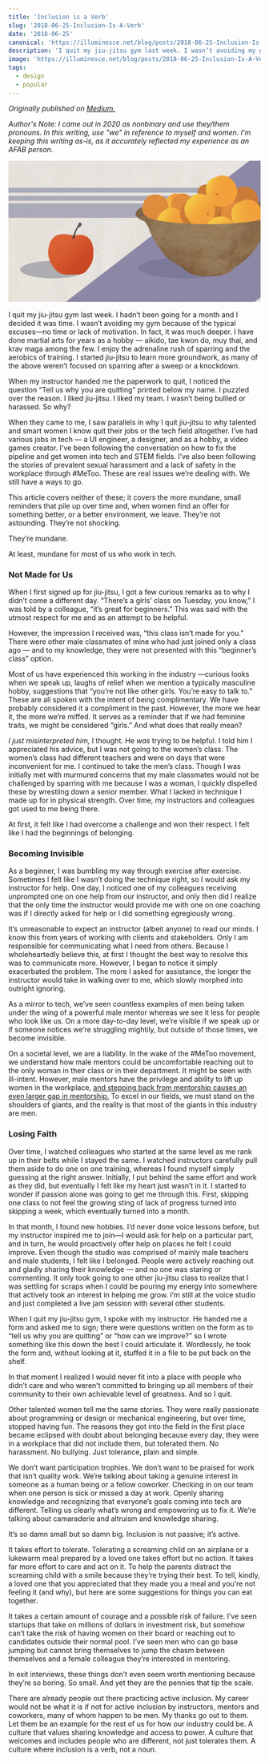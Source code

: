 ```yaml
---
title: 'Inclusion is a Verb'
slug: '2018-06-25-Inclusion-Is-A-Verb'
date: '2018-06-25'
canonical: 'https://illuminesce.net/blog/posts/2018-06-25-Inclusion-Is-A-Verb/'
description: 'I quit my jiu-jitsu gym last week. I wasn’t avoiding my gym because of the typical excuses—no time or lack of motivation. In fact, it was much deeper.'
image: 'https://illuminesce.net/blog/posts/2018-06-25-Inclusion-Is-A-Verb/goEWI6WAeo-2846.avif'
tags:
  - design
  - popular
---
```


_Originally published on [Medium.](https://medium.com/hexagon-ux/inclusion-is-a-verb-52d71af6a096)_

_Author's Note: I came out in 2020 as nonbinary and use they/them pronouns. In this writing, use "we" in reference to myself and women. I'm keeping this writing as-is, as it accurately reflected my experience as an AFAB person._

![A basket of oranges next to a lone apple. Illustrated by CJ.](apples_oranges.png)

I quit my jiu-jitsu gym last week. I hadn’t been going for a month and I decided it was time. I wasn’t avoiding my gym because of the typical excuses—no time or lack of motivation. In fact, it was much deeper. I have done martial arts for years as a hobby — aikido, tae kwon do, muy thai, and krav maga among the few. I enjoy the adrenaline rush of sparring and the aerobics of training. I started jiu-jitsu to learn more groundwork, as many of the above weren’t focused on sparring after a sweep or a knockdown.

When my instructor handed me the paperwork to quit, I noticed the question “Tell us why you are quitting” printed below my name. I puzzled over the reason. I liked jiu-jitsu. I liked my team. I wasn’t being bullied or harassed. So why?

When they came to me, I saw parallels in why I quit jiu-jitsu to why talented and smart women I know quit their jobs or the tech field altogether. I’ve had various jobs in tech — a UI engineer, a designer, and as a hobby, a video games creator. I’ve been following the conversation on how to fix the pipeline and get women into tech and STEM fields. I’ve also been following the stories of prevalent sexual harassment and a lack of safety in the workplace through #MeToo. These are real issues we’re dealing with. We still have a ways to go.

This article covers neither of these; it covers the more mundane, small reminders that pile up over time and, when women find an offer for something better, or a better environment, we leave. They’re not astounding. They’re not shocking.

They’re mundane.

At least, mundane for most of us who work in tech.

### Not Made for Us

When I first signed up for jiu-jitsu, I got a few curious remarks as to why I didn’t come a different day. “There’s a girls’ class on Tuesday, you know,” I was told by a colleague, “it’s great for beginners.” This was said with the utmost respect for me and as an attempt to be helpful.

However, the impression I received was, “this class isn’t made for you.” There were other male classmates of mine who had just joined only a class ago — and to my knowledge, they were not presented with this “beginner’s class” option.

Most of us have experienced this working in the industry —curious looks when we speak up, laughs of relief when we mention a typically masculine hobby, suggestions that “you’re not like other girls. You’re easy to talk to.” These are all spoken with the intent of being complimentary. We have probably considered it a compliment in the past. However, the more we hear it, the more we’re miffed. It serves as a reminder that if we had feminine traits, we might be considered “girls.” And what does that really mean?

_I just misinterpreted him,_ I thought. He _was_ trying to be helpful. I told him I appreciated his advice, but I was not going to the women’s class. The women’s class had different teachers and were on days that were inconvenient for me. I continued to take the men’s class. Though I was initially met with murmured concerns that my male classmates would not be challenged by sparring with me because I was a woman, I quickly dispelled these by wrestling down a senior member. What I lacked in technique I made up for in physical strength. Over time, my instructors and colleagues got used to me being there.

At first, it felt like I had overcome a challenge and won their respect. I felt like I had the beginnings of belonging.

### Becoming Invisible

As a beginner, I was bumbling my way through exercise after exercise. Sometimes I felt like I wasn’t doing the technique right, so I would ask my instructor for help. One day, I noticed one of my colleagues receiving unprompted one on one help from our instructor, and only then did I realize that the only time the instructor would provide me with one on one coaching was if I directly asked for help or I did something egregiously wrong.

It’s unreasonable to expect an instructor (albeit anyone) to read our minds. I know this from years of working with clients and stakeholders. Only I am responsible for communicating what I need from others. Because I wholeheartedly believe this, at first I thought the best way to resolve this was to communicate more. However, I began to notice it simply exacerbated the problem. The more I asked for assistance, the longer the instructor would take in walking over to me, which slowly morphed into outright ignoring.

As a mirror to tech, we’ve seen countless examples of men being taken under the wing of a powerful male mentor whereas we see it less for people who look like us. On a more day-to-day level, we’re visible if we speak up or if someone notices we’re struggling mightily, but outside of those times, we become invisible.

On a societal level, we are a liability. In the wake of the #MeToo movement, we understand how male mentors could be uncomfortable reaching out to the only woman in their class or in their department. It might be seen with ill-intent. However, male mentors have the privilege and ability to lift up women in the workplace, [and stepping back from mentorship causes an even larger gap in mentorship.](https://www.glamour.com/story/sheryl-sandberg-has-a-message-for-male-managers) To excel in our fields, we must stand on the shoulders of giants, and the reality is that most of the giants in this industry are men.

### Losing Faith

Over time, I watched colleagues who started at the same level as me rank up in their belts while I stayed the same. I watched instructors carefully pull them aside to do one on one training, whereas I found myself simply guessing at the right answer. Initially, I put behind the same effort and work as they did, but eventually I felt like my heart just wasn’t in it. I started to wonder if passion alone was going to get me through this. First, skipping one class to not feel the growing sting of lack of progress turned into skipping a week, which eventually turned into a month.

In that month, I found new hobbies. I’d never done voice lessons before, but my instructor inspired me to join—I would ask for help on a particular part, and in turn, he would proactively offer help on places he felt I could improve. Even though the studio was comprised of mainly male teachers and male students, I felt like I belonged. People were actively reaching out and gladly sharing their knowledge — and no one was staring or commenting. It only took going to one other jiu-jitsu class to realize that I was settling for scraps when I could be pouring my energy into somewhere that actively took an interest in helping me grow. I’m still at the voice studio and just completed a live jam session with several other students.

When I quit my jiu-jitsu gym, I spoke with my instructor. He handed me a form and asked me to sign; there were questions written on the form as to “tell us why you are quitting” or “how can we improve?” so I wrote something like this down the best I could articulate it. Wordlessly, he took the form and, without looking at it, stuffed it in a file to be put back on the shelf.

In that moment I realized I would never fit into a place with people who didn’t care and who weren’t committed to bringing up all members of their community to their own achievable level of greatness. And so I quit.

Other talented women tell me the same stories. They were really passionate about programming or design or mechanical engineering, but over time, stopped having fun. The reasons they got into the field in the first place became eclipsed with doubt about belonging because every day, they were in a workplace that did not include them, but tolerated them. No harassment. No bullying. Just tolerance, plain and simple.

We don’t want participation trophies. We don’t want to be praised for work that isn’t quality work. We’re talking about taking a genuine interest in someone as a human being or a fellow coworker. Checking in on our team when one person is sick or missed a day at work. Openly sharing knowledge and recognizing that everyone’s goals coming into tech are different. Telling us clearly what’s wrong and empowering us to fix it. We’re talking about camaraderie and altruism and knowledge sharing.

It’s so damn small but so damn big. Inclusion is not passive; it’s active.

It takes effort to tolerate. Tolerating a screaming child on an airplane or a lukewarm meal prepared by a loved one takes effort but no action. It takes far more effort to care and act on it. To help the parents distract the screaming child with a smile because they’re trying their best. To tell, kindly, a loved one that you appreciated that they made you a meal and you’re not feeling it (and why), but here are some suggestions for things you can eat together.

It takes a certain amount of courage and a possible risk of failure. I’ve seen startups that take on millions of dollars in investment risk, but somehow can’t take the risk of having women on their board or reaching out to candidates outside their normal pool. I’ve seen men who can go base jumping but cannot bring themselves to jump the chasm between themselves and a female colleague they‘re interested in mentoring.

In exit interviews, these things don’t even seem worth mentioning because they’re so boring. So small. And yet they are the pennies that tip the scale.

There are already people out there practicing active inclusion. My career would not be what it is if not for active inclusion by instructors, mentors and coworkers, many of whom happen to be men. My thanks go out to them. Let them be an example for the rest of us for how our industry could be. A culture that values sharing knowledge and access to power. A culture that welcomes and includes people who are different, not just tolerates them. A culture where inclusion is a verb, not a noun.

